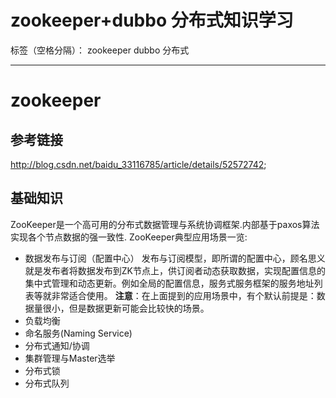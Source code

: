 ﻿# zookeeper+dubbo 分布式知识学习

标签（空格分隔）： zookeeper dubbo 分布式

---

zookeeper
=========

参考链接
----
http://blog.csdn.net/baidu_33116785/article/details/52572742;


基础知识
----
ZooKeeper是一个高可用的分布式数据管理与系统协调框架.内部基于paxos算法实现各个节点数据的强一致性.
ZooKeeper典型应用场景一览:

 - 数据发布与订阅（配置中心）
 发布与订阅模型，即所谓的配置中心，顾名思义就是发布者将数据发布到ZK节点上，供订阅者动态获取数据，实现配置信息的集中式管理和动态更新。例如全局的配置信息，服务式服务框架的服务地址列表等就非常适合使用。
**注意**：在上面提到的应用场景中，有个默认前提是：数据量很小，但是数据更新可能会比较快的场景。
 - 负载均衡
 - 命名服务(Naming Service)
 - 分布式通知/协调
 - 集群管理与Master选举
 - 分布式锁
 - 分布式队列

